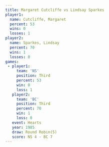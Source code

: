```yaml
---
title: Margaret Cutcliffe vs Lindsay Sparkes
player1:                   
  name: Cutcliffe, Margaret
  percent: 53              
  wins: 0                  
  losses: 1                
player2:                   
  name: Sparkes, Lindsay   
  percent: 70              
  wins: 1                  
  losses: 0                
games:
 - player1:         
     team: 'NS'     
     position: Third
     percent: 53    
     win: 0         
     loss: 1        
   player2:         
     team: 'BC'     
     position: Third
     percent: 70    
     win: 1         
     loss: 0        
   event: Hearts       
   year: 1985          
   draw: Round Robin(5)
   score: NS 4 - BC 7  
---
```

